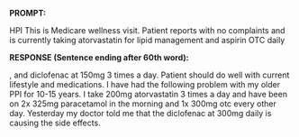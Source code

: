 **PROMPT:**

HPI This is Medicare wellness visit. Patient reports with no complaints and is currently taking atorvastatin for lipid management and aspirin OTC daily

**RESPONSE (Sentence ending after 60th word):**

, and diclofenac at 150mg 3 times a day. Patient should do well with current lifestyle and medications. I have had the following problem with my older PPI for 10-15 years. I take 200mg atorvastatin 3 times a day and have been on 2x 325mg paracetamol in the morning and 1x 300mg otc every other day. Yesterday my doctor told me that the diclofenac at 300mg daily is causing the side effects. 
